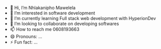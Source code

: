 - 👋 Hi, I’m Nhlakanipho Mawelela
- 👀 I’m interested in software development
- 🌱 I’m currently learning Full stack web development with HyperionDev
- 💞️ I’m looking to collaborate on developing softwares
- 📫 How to reach me 0608193663
- 😄 Pronouns: ...
- ⚡ Fun fact: ... 

<!---
NhlakaniphoMaw/NhlakaniphoMaw is a ✨ special ✨ repository because its `README.md` (this file) appears on your GitHub profile.
You can click the Preview link to take a look at your changes.
--->

